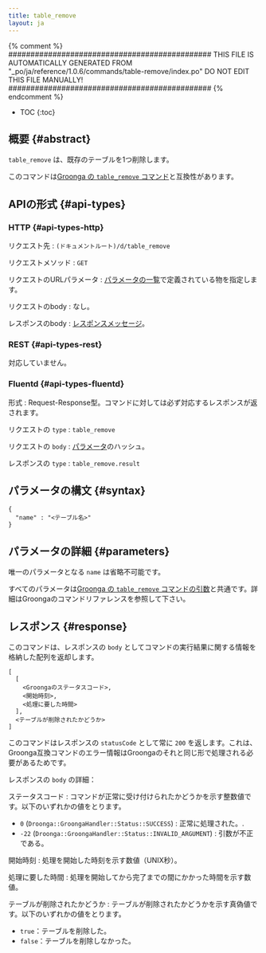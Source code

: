 ```yaml
---
title: table_remove
layout: ja
---
```


{% comment %}
##############################################
  THIS FILE IS AUTOMATICALLY GENERATED FROM
  "_po/ja/reference/1.0.6/commands/table-remove/index.po"
  DO NOT EDIT THIS FILE MANUALLY!
##############################################
{% endcomment %}


* TOC
{:toc}

## 概要 {#abstract}

`table_remove` は、既存のテーブルを1つ削除します。

このコマンドは[Groonga の `table_remove` コマンド](http://groonga.org/ja/docs/reference/commands/table_remove.html)と互換性があります。

## APIの形式 {#api-types}

### HTTP {#api-types-http}

リクエスト先
: `(ドキュメントルート)/d/table_remove`

リクエストメソッド
: `GET`

リクエストのURLパラメータ
: [パラメータの一覧](#parameters)で定義されている物を指定します。

リクエストのbody
: なし。

レスポンスのbody
: [レスポンスメッセージ](#response)。

### REST {#api-types-rest}

対応していません。

### Fluentd {#api-types-fluentd}

形式
: Request-Response型。コマンドに対しては必ず対応するレスポンスが返されます。

リクエストの `type`
: `table_remove`

リクエストの `body`
: [パラメータ](#parameters)のハッシュ。

レスポンスの `type`
: `table_remove.result`

## パラメータの構文 {#syntax}

    {
      "name" : "<テーブル名>"
    }

## パラメータの詳細 {#parameters}

唯一のパラメータとなる `name` は省略不可能です。

すべてのパラメータは[Groonga の `table_remove` コマンドの引数](http://groonga.org/ja/docs/reference/commands/table_remove.html#parameters)と共通です。詳細はGroongaのコマンドリファレンスを参照して下さい。

## レスポンス {#response}

このコマンドは、レスポンスの `body` としてコマンドの実行結果に関する情報を格納した配列を返却します。

    [
      [
        <Groongaのステータスコード>,
        <開始時刻>,
        <処理に要した時間>
      ],
      <テーブルが削除されたかどうか>
    ]

このコマンドはレスポンスの `statusCode` として常に `200` を返します。これは、Groonga互換コマンドのエラー情報はGroongaのそれと同じ形で処理される必要があるためです。

レスポンスの `body` の詳細：

ステータスコード
: コマンドが正常に受け付けられたかどうかを示す整数値です。以下のいずれかの値をとります。
  
   * `0` (`Droonga::GroongaHandler::Status::SUCCESS`) : 正常に処理された。.
   * `-22` (`Droonga::GroongaHandler::Status::INVALID_ARGUMENT`) : 引数が不正である。

開始時刻
: 処理を開始した時刻を示す数値（UNIX秒）。

処理に要した時間
: 処理を開始してから完了までの間にかかった時間を示す数値。

テーブルが削除されたかどうか
: テーブルが削除されたかどうかを示す真偽値です。以下のいずれかの値をとります。
  
   * `true`：テーブルを削除した。
   * `false`：テーブルを削除しなかった。
